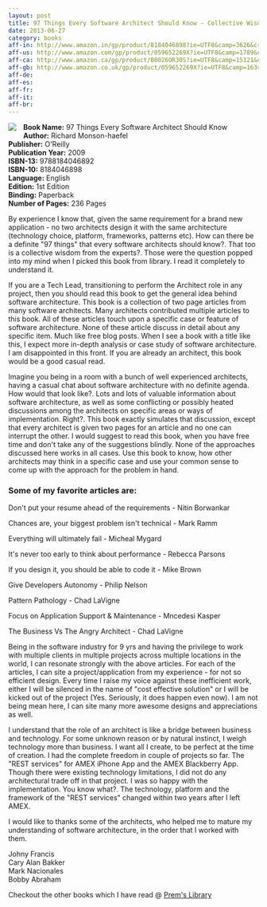 ```yaml
---
layout: post
title: 97 Things Every Software Architect Should Know - Collective Wisdom from the Experts
date: 2013-06-27
category: books
aff-in: http://www.amazon.in/gp/product/8184046898?ie=UTF8&camp=3626&creativeASIN=8184046898&linkCode=xm2&tag=smileprem-in-21
aff-us: http://www.amazon.com/gp/product/059652269X?ie=UTF8&camp=1789&creativeASIN=059652269X&linkCode=xm2&tag=smileprem-us-20
aff-ca: http://www.amazon.ca/gp/product/B0026OR30S?ie=UTF8&camp=15121&creativeASIN=B0026OR30S&linkCode=xm2&tag=smileprem-ca-20
aff-gb: http://www.amazon.co.uk/gp/product/059652269X?ie=UTF8&camp=1634&creativeASIN=059652269X&linkCode=xm2&tag=smileprem-gb-21
aff-de: 
aff-es: 
aff-fr: 
aff-it: 
aff-br: 
---
```


<img style="clear: left; float: left; margin-bottom: 1em; margin-right: 1em;" 
src="{{site.img-url}}/97-things-every-software-architect-should-know-richard-monson-haefel.jpg"/>
**Book Name:** 97 Things Every Software Architect Should Know  
**Author:** Richard Monson-haefel  
**Publisher:** O'Reilly  
**Publication Year:** 2009  
**ISBN-13:** 9788184046892  
**ISBN-10:** 8184046898  
**Language:** English  
**Edition:** 1st Edition  
**Binding:** Paperback  
**Number of Pages:** 236 Pages  
  
By experience I know that, given the same requirement for a brand new application - no two architects design it with the same architecture (technology choice, platform, frameworks, patterns etc). How can there be a definite "97 things" that every software architects should know?. That too is a collective wisdom from the experts?. Those were the question popped into my mind when I picked this book from library. I read it completely to understand it.  
  
If you are a Tech Lead, transitioning to perform the Architect role in any project, then you should read this book to get the general idea behind software architecture. This book is a collection of two page articles from many software architects. Many architects contributed multiple articles to this book. All of these articles touch upon a specific case or feature of software architecture. None of these article discuss in detail about any specific item. Much like free blog posts. When I see a book with a title like this, I expect more in-depth analysis or case study of software architecture. I am disappointed in this front. If you are already an architect, this book would be a good casual read.  
  
Imagine you being in a room with a bunch of well experienced architects, having a casual chat about software architecture with no definite agenda. How would that look like?. Lots and lots of valuable information about software architecture, as well as some conflicting or possibly heated discussions among the architects on specific areas or ways of implementation. Right?. This book exactly simulates that discussion, except that every architect is given two pages for an article and no one can interrupt the other. I would suggest to read this book, when you have free time and don't take any of the suggestions blindly. None of the approaches discussed here works in all cases. Use this book to know, how other architects may think in a specific case and use your common sense to come up with the approach for the problem in hand.  
  
### Some of my favorite articles are:  
  
Don't put your resume ahead of the requirements - Nitin Borwankar  
  
Chances are, your biggest problem isn't technical - Mark Ramm  
  
Everything will ultimately fail - Micheal Mygard  
  
It's never too early to think about performance - Rebecca Parsons  
  
If you design it, you should be able to code it - Mike Brown  
  
Give Developers Autonomy - Philip Nelson  
  
Pattern Pathology - Chad LaVigne  
  
Focus on Application Support & Maintenance - Mncedesi Kasper  
  
The Business Vs The Angry Architect - Chad LaVigne  
  
Being in the software industry for 9 yrs and having the privilege to work with multiple clients in multiple projects across multiple locations in the world, I can resonate strongly with the above articles. For each of the articles, I can site a project/application from my experience - for not so efficient design. Every time I raise my voice against these inefficient work, either I will be silenced in the name of "cost effective solution" or I will be kicked out of the project (Yes. Seriously, it does happen even now). I am not being mean here, I can site many more awesome designs and appreciations as well.   
  
I understand that the role of an architect is like a bridge between business and technology. For some unknown reason or by natural instinct, I weigh technology more than business. I want all I create, to be perfect at the time of creation. I had the complete freedom in couple of projects so far. The "REST services" for AMEX iPhone App and the AMEX Blackberry App. Though there were existing technology limitations, I did not do any architectural trade off in that project. I was so happy with the implementation. You know what?. The technology, platform and the framework of the "REST services" changed within two years after I left AMEX.   
  
I would like to thanks some of the architects, who helped me to mature my understanding of software architecture, in the order that I worked with them.  
  
Johny Francis  
Cary Alan Bakker  
Mark Nacionales  
Bobby Abraham  
  
Checkout the other books which I have read @ [Prem's Library]({{site.url}}/category/books/)  
